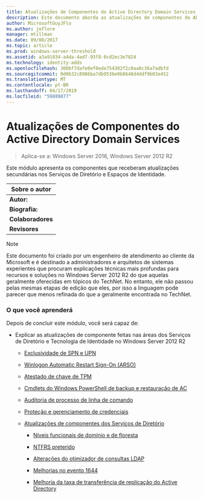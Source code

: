 ```yaml
---
title: Atualizações de Componentes do Active Directory Domain Services
description: Este documento aborda as atualizações de componentes do AD DS do Windows Server 2012 R2
author: MicrosoftGuyJFlo
ms.author: joflore
manager: mtillman
ms.date: 09/08/2017
ms.topic: article
ms.prod: windows-server-threshold
ms.assetid: a3a91034-a4da-4ad7-93f8-0cd2ec3e7824
ms.technology: identity-adds
ms.openlocfilehash: 300bf7dafe0ef0ede754302f2c0aa8c36a7adbfd
ms.sourcegitcommit: 0d0b32c8986ba7db9536e0b8648d4ddf9b03e452
ms.translationtype: MT
ms.contentlocale: pt-BR
ms.lasthandoff: 04/17/2019
ms.locfileid: "59889877"
---
```

# <a name="active-directory-domain-services-component-updates"></a>Atualizações de Componentes do Active Directory Domain Services

>Aplica-se a: Windows Server 2016, Windows Server 2012 R2

Este módulo apresenta os componentes que receberam atualizações secundárias nos Serviços de Diretório e Espaços de Identidade.  
  
|Sobre o autor|  
|--------------------|  
|**Autor:**|Justin Turner|  
|**Biografia:**|Justin é engenheiro sênior de escalonamento de suporte com a equipe de Serviços de Diretório com base em Irving, Texas, nos EUA.  Ele criou ou colaborou em vários cursos de treinamento e artigos KB para a Base de Dados de Conhecimento da Microsoft nos últimos 12 anos. Ele é professor de funcionários da Microsoft e a nova arquitetura de produto aos clientes, é um estatuto Microsoft Certified Master (MCM), Microsoft Certified Trainer (MCT) e mantém uma nota mestrado em educação computacional e sistemas Cognitivos.|  
|**Colaboradores**|Este módulo de treinamento inclui contribuições de *Michiko Short*, *Dean Wells*, *Alan Jowett*, *Manu Pushpendran*, *Yashar Bahman*, *Anoosh Saboori*, *Rashmi Jha*, *Justin Hall* e *Herbert Mauerer*|  
|**Revisores**|Muito obrigado àqueles que passaram um tempo revisando e fazendo comentários: *Joey Seifert*, *Justin Hall*|  
  
> [!NOTE]  
> Este documento foi criado por um engenheiro de atendimento ao cliente da Microsoft e é destinado a administradores e arquitetos de sistemas experientes que procuram explicações técnicas mais profundas para recursos e soluções no Windows Server 2012 R2 do que aquelas geralmente oferecidas em tópicos do TechNet. No entanto, ele não passou pelas mesmas etapas de edição que eles, por isso a linguagem pode parecer que menos refinada do que a geralmente encontrada no TechNet.  
  
### <a name="what-you-will-learn"></a>O que você aprenderá  
Depois de concluir este módulo, você será capaz de:  
  
-   Explicar as atualizações de componente feitas nas áreas dos Serviços de Diretório e Tecnologia de Identidade no Windows Server 2012 R2  
  
    -   [Exclusividade de SPN e UPN](../../../ad-ds/manage/component-updates/SPN-and-UPN-uniqueness.md)  
  
    -   [Winlogon Automatic Restart Sign-On &#40;ARSO&#41;](../../../ad-ds/manage/component-updates/Winlogon-Automatic-Restart-Sign-On--ARSO-.md)  
  
    -   [Atestado de chave de TPM](../../../ad-ds/manage/component-updates/TPM-Key-Attestation.md)  
  
    -   [Cmdlets do Windows PowerShell de backup e restauração de AC](../../../ad-ds/manage/component-updates/CA-Backup-and-Restore-Windows-PowerShell-cmdlets.md)  
  
    -   [Auditoria de processo de linha de comando](../../../ad-ds/manage/component-updates/Command-line-process-auditing.md)  
  
    -   [Proteção e gerenciamento de credenciais](https://technet.microsoft.com/library/dn408190.aspx)  
  
    -   [Atualizações de componentes dos Serviços de Diretório](../../../ad-ds/manage/component-updates/Directory-Services-component-updates.md)  
  
        -   [Níveis funcionais de domínio e de floresta](../../../ad-ds/manage/component-updates/../../../ad-ds/manage/component-updates/Directory-Services-component-updates.md#BKMK_FL)  
  
        -   [NTFRS preterido](../../../ad-ds/manage/component-updates/Directory-Services-component-updates.md#BKMK_NTFRS)  
  
        -   [Alterações do otimizador de consultas LDAP](../../../ad-ds/manage/component-updates/../../../ad-ds/manage/component-updates/Directory-Services-component-updates.md#BKMK_LDAPQuery)  
  
        -   [Melhorias no evento 1644](../../../ad-ds/manage/component-updates/Directory-Services-component-updates.md#BKMK_1644)  
  
        -   [Melhoria da taxa de transferência de replicação do Active Directory](../../../ad-ds/manage/component-updates/../../../ad-ds/manage/component-updates/Directory-Services-component-updates.md#BKMK_ADRepl)  
  


